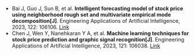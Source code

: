 * Bai J, Guo J, Sun B, et al. <b>Intelligent forecasting model of stock price using neighborhood rough set and multivariate empirical mode decomposition[J]</b>. Engineering Applications of Artificial Intelligence, 2023, 122: 106106. [Link](https://www.sciencedirect.com/science/article/pii/S0952197623002907)
* Chen J, Wen Y, Nanehkaran Y A, et al. <b>Machine learning techniques for stock price prediction and graphic signal recognition[J]</b>. Engineering Applications of Artificial Intelligence, 2023, 121: 106038. [Link](https://www.sciencedirect.com/science/article/pii/S0952197623002221)
